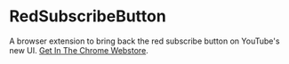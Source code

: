 # RedSubscribeButton
A browser extension to bring back the red subscribe button on YouTube's new UI. [Get In The Chrome Webstore](https://chrome.google.com/webstore/detail/return-the-red-subscribe/jelocjcknmhfifcapebeibnolciholbl).
